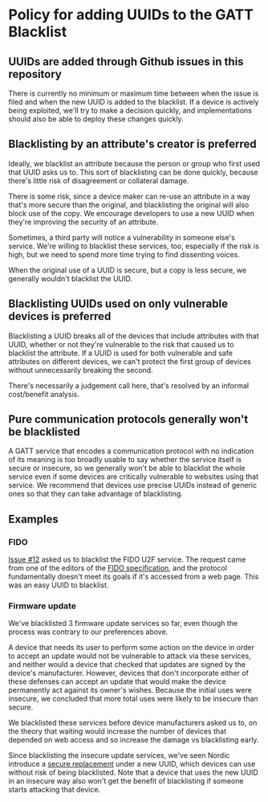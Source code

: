 # Policy for adding UUIDs to the GATT Blacklist

## UUIDs are added through Github issues in this repository

There is currently no minimum or maximum time between
when the issue is filed and when the new UUID is added to the blacklist.
If a device is actively being exploited, we'll try to make a decision quickly,
and implementations should also be able to deploy these changes quickly.

## Blacklisting by an attribute's creator is preferred

Ideally, we blacklist an attribute because the person or group who first used that UUID asks us to.
This sort of blacklisting can be done quickly, because there's little risk of disagreement
or collateral damage.

There is some risk,
since a device maker can re-use an attribute in a way that's
more secure than the original,
and blacklisting the original will also block use of the copy.
We encourage developers to use a new UUID
when they're improving the security of an attribute.

Sometimes, a third party will notice a vulnerability in someone else's service.
We're willing to blacklist these services, too, especially if the risk is high,
but we need to spend more time trying to find dissenting voices.

When the original use of a UUID is secure, but a copy is less secure,
we generally wouldn't blacklist the UUID.

## Blacklisting UUIDs used on only vulnerable devices is preferred

Blacklisting a UUID breaks all of the devices that include attributes with that UUID,
whether or not they're vulnerable to the risk that caused us to blacklist the attribute.
If a UUID is used for both vulnerable and safe attributes on different devices,
we can't protect the first group of devices without unnecessarily breaking the second.

There's necessarily a judgement call here,
that's resolved by an informal cost/benefit analysis.

## Pure communication protocols generally won't be blacklisted

A GATT service that encodes a communication protocol with no indication of its meaning
is too broadly usable to say whether the service itself is secure or insecure,
so we generally won't be able to blacklist the whole service
even if some devices are critically vulnerable to websites using that service.
We recommend that devices use precise UUIDs instead of generic ones
so that they can take advantage of blacklisting.

## Examples

### FIDO

[Issue #12](https://github.com/WebBluetoothCG/registries/issues/12)
asked us to blacklist the FIDO U2F service.
The request came from one of the editors of the
[FIDO specification](https://fidoalliance.org/specs/fido-u2f-bt-protocol-id-20150514.pdf),
and the protocol fundamentally doesn't meet its goals if it's accessed from a web page.
This was an easy UUID to blacklist.

### Firmware update

We've blacklisted 3 firmware update services so far,
even though the process was contrary to our preferences above.

A device that needs its user to perform some action on the device in order to accept an update
would not be vulnerable to attack via these services,
and neither would a device that checked
that updates are signed by the device's manufacturer.
However, devices that don't incorporate either of these defenses can accept an update
that would make the device permanently act against its owner's wishes.
Because the initial uses were insecure,
we concluded that more total uses were likely to be insecure than secure.

We blacklisted these services before device manufacturers asked us to,
on the theory that waiting would increase the number of devices that depended on web access
and so increase the damage vs blacklisting early.

Since blacklisting the insecure update services,
we've seen Nordic introduce a
[secure replacement](https://infocenter.nordicsemi.com/topic/com.nordic.infocenter.sdk5.v12.0.0/ble_sdk_app_dfu_bootloader.html)
under a new UUID,
which devices can use without risk of being blacklisted.
Note that a device that uses the new UUID in an insecure way
also won't get the benefit of blacklisting if someone starts attacking that device.
